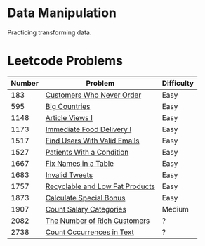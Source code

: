 # Data Manipulation

Practicing transforming data.

# Leetcode Problems

| Number  | Problem | Difficulty |
| ------ | ------------- | ------------- |
| 183 | [Customers Who Never Order](https://github.com/atamalu123/data_manipulation_practice/blob/main/leetcode/183-Customers-Who-Never-Order.md) | Easy |
| 595 | [Big Countries](https://github.com/atamalu123/data_manipulation_practice/blob/main/leetcode/595-Big-Countries.md)  | Easy |
| 1148 | [Article Views I](https://github.com/atamalu123/data_manipulation_practice/blob/main/leetcode/1148-Article-Views-I.md) | Easy |
| 1173 | [Immediate Food Delivery I](https://github.com/atamalu123/data_manipulation_practice/blob/main/leetcode/1173-Immediate-Food-Delivery-I.md) | Easy |
| 1517 | [Find Users With Valid Emails](https://github.com/atamalu123/data_manipulation_practice/blob/main/leetcode/1517-Find-Users-With-Valid-Emails.md) | Easy |
| 1527 | [Patients With a Condition](https://github.com/atamalu123/data_manipulation_practice/blob/main/leetcode/1527-Patients-With-a-Condition.md) | Easy |
| 1667 | [Fix Names in a Table](https://github.com/atamalu123/data_manipulation_practice/blob/main/leetcode/1667-Fix-Names-in-a-Table.md) | Easy |
| 1683 | [Invalid Tweets](https://github.com/atamalu123/data_manipulation_practice/blob/main/leetcode/1683-Invalid-Tweets.md) | Easy |
| 1757 | [Recyclable and Low Fat Products](https://github.com/atamalu123/data_manipulation_practice/blob/main/leetcode/1757-Recyclable-and-Low-Fat-Products.md)  | Easy |
| 1873 | [Calculate Special Bonus](https://github.com/atamalu123/data_manipulation_practice/blob/main/leetcode/1873-Calculate-Special-Bonus.md) | Easy |
| 1907 | [Count Salary Categories](https://github.com/atamalu123/data_manipulation_practice/blob/main/leetcode/1907-Count-Salary-Categories.md) | Medium |
| 2082 | [The Number of Rich Customers](https://github.com/atamalu123/data_manipulation_practice/blob/main/leetcode/2082-The-Number-of-Rich-Customers.md) | ? |
| 2738 | [Count Occurrences in Text](https://github.com/atamalu123/data_manipulation_practice/blob/main/leetcode/2738-Count-Occurrences-in-Text.md) | ? |



